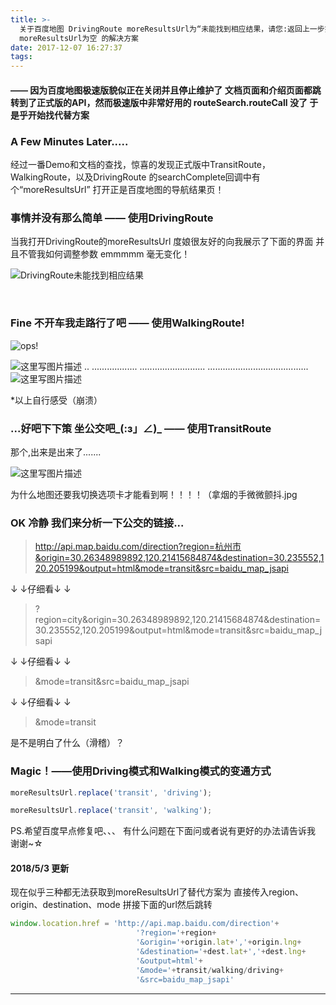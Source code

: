 ```yaml
---
title: >-
  关于百度地图 DrivingRoute moreResultsUrl为“未能找到相应结果，请您:返回上一步操作..” 以及 WalkingRoute
  moreResultsUrl为空 的解决方案
date: 2017-12-07 16:27:37
tags:
---
```

#### —— 因为百度地图极速版貌似正在关闭并且停止维护了 文档页面和介绍页面都跳转到了正式版的API，然而极速版中非常好用的 routeSearch.routeCall 没了 于是乎开始找代替方案

### **A Few Minutes Later.....**
经过一番Demo和文档的查找，惊喜的发现正式版中TransitRoute，WalkingRoute，以及DrivingRoute 的searchComplete回调中有个“moreResultsUrl” 打开正是百度地图的导航结果页！
&nbsp;
### **事情并没有那么简单  —— 使用DrivingRoute**
当我打开DrivingRoute的moreResultsUrl 度娘很友好的向我展示了下面的界面 并且不管我如何调整参数 emmmmm 毫无变化！

![DrivingRoute未能找到相应结果](https://img-blog.csdnimg.cn/img_convert/d953d2f1c93ba21043d2bb65adfcd32b.png)

&nbsp;
&nbsp;

### **Fine 不开车我走路行了吧  —— 使用WalkingRoute!**

![ops!](https://img-blog.csdnimg.cn/img_convert/0576d2b2c8e66659d39bb9c500dabe9c.png)

![这里写图片描述](https://img-blog.csdnimg.cn/img_convert/0385b0475d2f8f0784130c8f3d045013.png)
..
..................
..........................
........................................ ![这里写图片描述](https://img-blog.csdnimg.cn/img_convert/f052cca3f5e3eee8bb5117452a8b5264.png)

*以上自行感受（崩溃）
&nbsp;
&nbsp;
### **...好吧下下策  坐公交吧\_(:з」∠)_ —— 使用TransitRoute**
那个,出来是出来了.......

![这里写图片描述](https://img-blog.csdnimg.cn/img_convert/5b554afc825dfce4c6cf9f2cc824b8f7.png)

为什么地图还要我切换选项卡才能看到啊！！！！（拿烟的手微微颤抖.jpg

### **OK 冷静 我们来分析一下公交的链接...**

>http://api.map.baidu.com/direction?region=杭州市&origin=30.26348989892,120.21415684874&destination=30.235552,120.205199&output=html&mode=transit&src=baidu_map_jsapi

↓
↓仔细看↓
↓
>?region=city&origin=30.26348989892,120.21415684874&destination=30.235552,120.205199&output=html&mode=transit&src=baidu_map_jsapi

↓
↓仔细看↓
↓
>&mode=transit&src=baidu_map_jsapi

↓
↓仔细看↓
↓
>&mode=transit

是不是明白了什么（滑稽）？
### **Magic！——使用Driving模式和Walking模式的变通方式**
```js
moreResultsUrl.replace('transit', 'driving');
```
```js
moreResultsUrl.replace('transit', 'walking');
```
PS.希望百度早点修复吧、、、 有什么问题在下面问或者说有更好的办法请告诉我 谢谢~☆


#### 2018/5/3 更新

现在似乎三种都无法获取到moreResultsUrl了替代方案为 直接传入region、origin、destination、mode 拼接下面的url然后跳转


```js
window.location.href = 'http://api.map.baidu.com/direction'+
							'?region='+region+
							'&origin='+origin.lat+','+origin.lng+
							'&destination='+dest.lat+','+dest.lng+
							'&output=html'+
							'&mode='+transit/walking/driving+
							'&src=baidu_map_jsapi'

```


---
